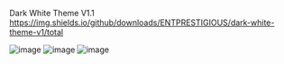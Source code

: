 Dark White Theme V1.1
https://img.shields.io/github/downloads/ENTPRESTIGIOUS/dark-white-theme-v1/total

![image](https://user-images.githubusercontent.com/45579671/161346823-47cb6bb4-d160-446d-be74-2114b315428f.png)
![image](https://user-images.githubusercontent.com/45579671/161346766-de579968-7d9c-4cff-80cb-e0861e05e0ce.png)
![image](https://user-images.githubusercontent.com/45579671/161346790-bf968ea2-4057-4c5e-8827-894bfd46fdcc.png)
